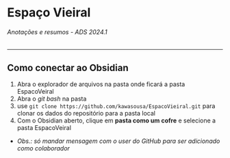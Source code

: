 # Espaço Vieiral

###### Anotações e  resumos - ADS 2024.1
---
## Como conectar ao Obsidian
1. Abra o explorador de arquivos na pasta onde ficará a pasta EspacoVeiral
2. Abra o *git bash* na pasta
3. use `git clone https://github.com/kawasousa/EspacoVieiral.git` para clonar os dados do repositório para a pasta local
4. Com o Obsidian aberto, clique em **pasta como um cofre** e selecione a pasta EspacoVeiral

- *Obs.: só mandar mensagem com o user do GitHub para ser adicionado como colaborador*
